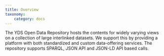 ```yaml
---
title: Overview
taxonomy:
    category: docs
---
```



The YDS Open Data Repository hosts the contents for widely varying views on a collection of large interlinked datasets. We support this by providing a platform with both standardized and custom data-offering services. The repository supports SPARQL, JSON API and JSON-LD API based calls.
